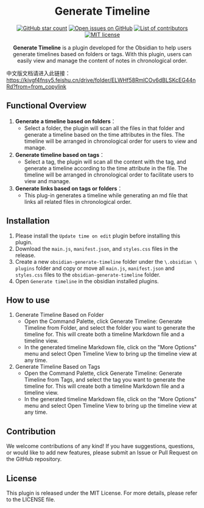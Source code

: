 <h1 align="center">
	Generate Timeline
</h1>

<p align="center">
    <a href="https://github.com/Shanshuimei/obsidian-generate-timeline/stargazers"><img src="https://img.shields.io/github/stars/Shanshuimei/obsidian-generate-timeline?colorA=363a4f&colorB=e0ac00&style=for-the-badge" alt="GitHub star count"></a>
    <a href="https://github.com/Shanshuimei/obsidian-generate-timeline/issues"><img src="https://img.shields.io/github/issues/Shanshuimei/obsidian-generate-timeline?colorA=363a4f&colorB=e93147&style=for-the-badge" alt="Open issues on GitHub"></a>
    <a href="https://github.com/Shanshuimei/obsidian-generate-timeline/contributors"><img src="https://img.shields.io/github/contributors/Shanshuimei/obsidian-generate-timeline?colorA=363a4f&colorB=08b94e&style=for-the-badge" alt="List of contributors"></a>
    <a href="./LICENCE"><img src="https://img.shields.io/static/v1.svg?style=for-the-badge&label=License&message=MIT&colorA=363a4f&colorB=b7bdf8" alt="MIT license"/></a>
    <br/><br/>
    <b>Generate Timeline</b> is a plugin developed for the Obsidian to help users generate timelines based on folders or tags. With this plugin, users can easily view and manage the content of notes in chronological order. 
</p>

 
中文版文档请进入此链接：https://kivgf4fnsy5.feishu.cn/drive/folder/ELWHf58RmlCOv6dBLSKcEG44nRd?from=from_copylink
## Functional Overview

1. **Generate a timeline based on folders**：
   - Select a folder, the plugin will scan all the files in that folder and generate a timeline based on the time attributes in the files. The timeline will be arranged in chronological order for users to view and manage.
2. **Generate timeline based on tags**：
   - Select a tag, the plugin will scan all the content with the tag, and generate a timeline according to the time attribute in the file. The timeline will be arranged in chronological order to facilitate users to view and manage.
3. **Generate links based on tags or folders**：
   - This plug-in generates a timeline while generating an md file that links all related files in chronological order.
## Installation
1. Please install the `Update time on edit` plugin before installing this plugin.
2. Download the `main.js`, `manifest.json`, and `styles.css` files in the release.
3. Create a new `obsidian-generate-timeline` folder under the `\.obsidian \ plugins` folder and copy or move all `main.js`, `manifest.json` and `styles.css` files to the `obsidian-generate-timeline` folder.
4. Open `Generate timeline` in the obsidian installed plugins.
## How to use
1. Generate Timeline Based on Folder
	- Open the Command Palette, click Generate Timeline: Generate Timeline from Folder, and select the folder you want to generate the timeline for. This will create both a timeline Markdown file and a timeline view.
	- In the generated timeline Markdown file, click on the "More Options" menu and select Open Timeline View to bring up the timeline view at any time.
2. Generate Timeline Based on Tags
	- Open the Command Palette, click Generate Timeline: Generate Timeline from Tags, and select the tag you want to generate the timeline for. This will create both a timeline Markdown file and a timeline view.
	- In the generated timeline Markdown file, click on the "More Options" menu and select Open Timeline View to bring up the timeline view at any time.
## Contribution
We welcome contributions of any kind! If you have suggestions, questions, or would like to add new features, please submit an Issue or Pull Request on the GitHub repository.

## License
This plugin is released under the MIT License. For more details, please refer to the LICENSE file.

